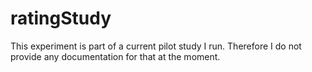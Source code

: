 # ratingStudy

This experiment is part of a current pilot study I run. Therefore I do not provide any documentation for that at the moment. 

